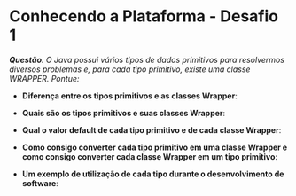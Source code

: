 # Conhecendo a Plataforma - Desafio 1
***Questão**: O Java possui vários tipos de dados primitivos para resolvermos diversos problemas e, para cada tipo primitivo, existe uma classe WRAPPER. Pontue:*
* **Diferença entre os tipos primitivos e as classes Wrapper**:

* **Quais são os tipos primitivos e suas classes Wrapper**: 
* **Qual o valor default de cada tipo primitivo e de cada classe Wrapper**:
* **Como consigo converter cada tipo primitivo em uma classe Wrapper e como consigo converter cada classe Wrapper em um tipo primitivo**:
* **Um exemplo de utilização de cada tipo durante o desenvolvimento de software**:
